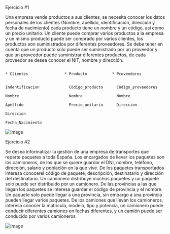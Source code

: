 Ejercicio #1

Una empresa vende productos a sus clientes, se necesita conocer los datos personales de los clientes (Nombre, apellido, identificación, dirección y fecha de nacimiento) cada producto tiene un nombre y un código, así como un  precio unitario. Un cliente puede comprar varios productos a la empresa y un mismo producto puede ser comprado por varios clientes, los productos son suministrados por diferentes proveedores. Se debe tener en cuenta que un producto solo puede ser suministrado por un proveedor y que un proveedor puede suministrar diferentes productos, de cada proveedor se desea conocer el NIT, nombre y dirección. 





                                                                                                                                                                                      * Clientes                * Producto           * Proveedores

                                                                                                                                                                                     Indentificacion             Còdigo_producto      Còdigo_proveedores
                                                                                                                                                                                     Nombre                      Nombre               Nombre
                                                                                                                                                                                     Apellido                    Precio_unitario      Direccion
                                                                                                                                                                                     Direccion                   
                                                                                                                                                                                     Fecha_Nacimiento         


                  
    
    
 ![image](https://user-images.githubusercontent.com/101213081/174224742-b17d3442-0b4d-4918-80de-9b280f9a8e29.png)

 
    
    
  
Ejercicio #2

Se desea informatizar la gestión de una empresa de transportes que reparte paquetes  a toda España. Los encargados de llevar los paquetes son los camioneros, de los que se quiere guardar el DNI, nombre, teléfono, dirección, salario y población en la que vive. De los paquetes transportados interesa conocerel código de paquete, descripción, destinatario y dirección del destinatario. Un camionero distribuye muchos paquetes y un paquete solo puede ser distribuido por un camionero. De las provincias a las que llegan los paquetes se interesa guardar el código de provincia y el nombre. Un paquete solo puede llegar a una provincia, sin embargo a una provincia pueden llegar varios paquetes. De los camiones que llevan los camioneros, interesa conocer la matricula, modelo, tipo y potencia, un camionero puede conducir diferentes camiones en fechas diferentes, y un camión puede ser conducido por varios camioneros
    
   
  
    
    
    
   
   
   



![image](https://user-images.githubusercontent.com/101213081/174169442-a194e909-780c-41d2-aa60-6549b8d6378d.png)
